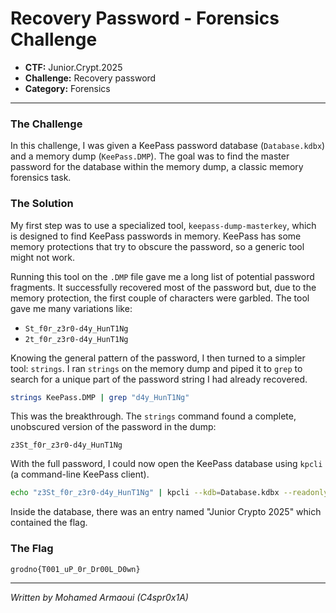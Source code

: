 # Recovery Password - Forensics Challenge

*   **CTF:** Junior.Crypt.2025
*   **Challenge:** Recovery password
*   **Category:** Forensics

---

### The Challenge

In this challenge, I was given a KeePass password database (`Database.kdbx`) and a memory dump (`KeePass.DMP`). The goal was to find the master password for the database within the memory dump, a classic memory forensics task.

### The Solution

My first step was to use a specialized tool, `keepass-dump-masterkey`, which is designed to find KeePass passwords in memory. KeePass has some memory protections that try to obscure the password, so a generic tool might not work.

Running this tool on the `.DMP` file gave me a long list of potential password fragments. It successfully recovered most of the password but, due to the memory protection, the first couple of characters were garbled. The tool gave me many variations like:

*   `St_f0r_z3r0-d4y_HunT1Ng`
*   `2t_f0r_z3r0-d4y_HunT1Ng`

Knowing the general pattern of the password, I then turned to a simpler tool: `strings`. I ran `strings` on the memory dump and piped it to `grep` to search for a unique part of the password string I had already recovered.

```bash
strings KeePass.DMP | grep "d4y_HunT1Ng"
```

This was the breakthrough. The `strings` command found a complete, unobscured version of the password in the dump:

`z3St_f0r_z3r0-d4y_HunT1Ng`

With the full password, I could now open the KeePass database using `kpcli` (a command-line KeePass client).

```bash
echo "z3St_f0r_z3r0-d4y_HunT1Ng" | kpcli --kdb=Database.kdbx --readonly
```

Inside the database, there was an entry named "Junior Crypto 2025" which contained the flag.

### The Flag

```
grodno{T001_uP_0r_Dr00L_D0wn}
```

---

*Written by Mohamed Armaoui (C4spr0x1A)*

